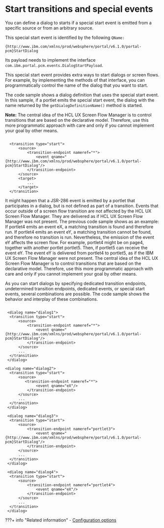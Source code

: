# Start transitions and special events

You can define a dialog to starts if a special start event is emitted from a specific source or from an arbitrary source.

This special start event is identified by the following `QName:`

```
{http://www.ibm.com/xmlns/prod/websphere/portal/v6.1.0/portal-pcm}StartDialog
```

Its payload needs to implement the interface `com.ibm.portal.pcm.events.DialogStartPayload`.

This special start event provides extra ways to start dialogs or screen flows. For example, by implementing the methods of that interface, you can programmatically control the name of the dialog that you want to start.

The code sample shows a dialog definition that uses the special start event. In this sample, if a portlet emits the special start event, the dialog with the name returned by the `getDialogDefinitionName()` method is started.

**Note:** The central idea of the HCL UX Screen Flow Manager is to control transitions that are based on the declarative model. Therefore, use this more programmatic approach with care and only if you cannot implement your goal by other means.

```

  <transition type="start">
      <source>
          <transition-endpoint nameref="*">
              <event qname="{http://www.ibm.com/xmlns/prod/websphere/portal/v6.1.0/portal-pcm}StartDialog"/>
          </transition-endpoint>
      </source>
      <target>
          ...
      </target>
  </transition>
```

It might happen that a JSR-286 event is emitted by a portlet that participates in a dialog, but is not defined as part of a transition. Events that occur outside of a screen flow transition are not affected by the HCL UX Screen Flow Manager. They are delivered as if HCL UX Screen Flow Manager was not present. The previous code sample shows as an example: If portlet4 emits an event eX, a matching transition is found and therefore run. If portlet4 emits an event eY, a matching transition cannot be found, and therefore no transition is run. Nevertheless, the emission of the event eY affects the screen flow. For example, portlet4 might be on page4, together with another portlet portlet5. Then, if portlet5 can receive the event eY. The event eY is delivered from portlet4 to portlet5, as if the IBM UX Screen Flow Manager were not present. The central idea of the HCL UX Screen Flow Manager is to control transitions that are based on the declarative model. Therefore, use this more programmatic approach with care and only if you cannot implement your goal by other means.

As you can start dialogs by specifying dedicated transition endpoints, undetermined transition endpoints, dedicated events, or special start events, several combinations are possible. The code sample shows the behavior and interplay of these combinations.

```

 <dialog name="dialog1">
  <transition type="start">
      <source>
          <transition-endpoint nameref="*">
              <event qname="{http://www.ibm.com/xmlns/prod/websphere/portal/v6.1.0/portal-pcm}StartDialog"/>
          </transition-endpoint>
      </source>
      ...
  </transition>
 </dialog>

<dialog name="dialog2">
  <transition type="start">
      <source>
         <transition-endpoint nameref="*">
              <event qname="eX"/>
          </transition-endpoint>
      </source>
      ...
  </transition>
 </dialog>

 <dialog name="dialog3">
  <transition type="start">
      <source>
          <transition-endpoint nameref="portlet3">
              <event qname="{http://www.ibm.com/xmlns/prod/websphere/portal/v6.1.0/portal-pcm}StartDialog"/>
          </transition-endpoint>
      </source>
      ...
  </transition>
 </dialog>

 <dialog name="dialog4">
  <transition type="start">
      <source>
          <transition-endpoint nameref="portlet4">
              <event qname="eX"/>
          </transition-endpoint>
      </source>
      ...
  </transition>
 </dialog>
```



???+ info "Related information"
    -   [Configuration options](../../../cfg_opt.md)

